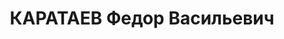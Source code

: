 ---
title: КАРАТАЕВ Федор Васильевич
description: "1902 р. народження, с. Привільне Привільнянського району Миколаївської\
  \ області, росіянин, із селян, освіта початкова. Проживав у м. Миколаєві. Військовий.\
  \ \n  Заарештований 05.11.1937 р. Вироком Військової Колегії Верховного Суду СРСР\
  \ від 14.01.1938 р. засуджений до розстрілу з конфіскацією майна. Страчений 15.01.1938\
  \ р. \n  Реабілітований у 1957 р. Місце поховання невідомо."
---